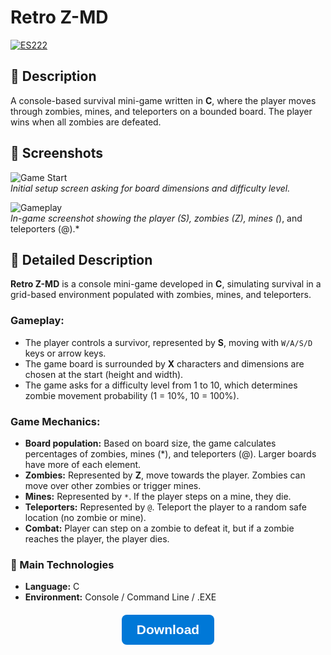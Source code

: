 # Retro Z-MD

<a href="README_es.md"> <img src="https://img.shields.io/badge/ES-Versión en Español aquí-blue?style=for-the-badge" alt="ES222"> </a>

## 📝 Description  
A console-based survival mini-game written in **C**, where the player moves through zombies, mines, and teleporters on a bounded board. The player wins when all zombies are defeated.

## 📸 Screenshots  

![Game Start](image1.png)  
*Initial setup screen asking for board dimensions and difficulty level.*

![Gameplay](image2.png)  
*In-game screenshot showing the player (S), zombies (Z), mines (*), and teleporters (@).*

## 📖 Detailed Description  
**Retro Z-MD** is a console mini-game developed in **C**, simulating survival in a grid-based environment populated with zombies, mines, and teleporters.  

### Gameplay:
- The player controls a survivor, represented by **S**, moving with `W/A/S/D` keys or arrow keys.  
- The game board is surrounded by **X** characters and dimensions are chosen at the start (height and width).  
- The game asks for a difficulty level from 1 to 10, which determines zombie movement probability (1 = 10%, 10 = 100%).  

### Game Mechanics:
- **Board population:** Based on board size, the game calculates percentages of zombies, mines (*), and teleporters (@). Larger boards have more of each element.  
- **Zombies:** Represented by **Z**, move towards the player. Zombies can move over other zombies or trigger mines.  
- **Mines:** Represented by `*`. If the player steps on a mine, they die.  
- **Teleporters:** Represented by `@`. Teleport the player to a random safe location (no zombie or mine).  
- **Combat:** Player can step on a zombie to defeat it, but if a zombie reaches the player, the player dies.  

### 🔧 Main Technologies
- **Language:** C  
- **Environment:** Console / Command Line / .EXE

<h2 align="center" style="margin-top: 20px;">
  <a href="[https://tu-web-o-apk.com](https://github.com/TeurDev/Retro-Z-MD/releases/tag/1.0)" 
     style="background-color: #0078D7; color: white; padding: 12px 24px; 
            text-decoration: none; font-weight: bold; border-radius: 8px;
            font-family: sans-serif; display: inline-block;"> 
    Download
  </a>
</h2>
